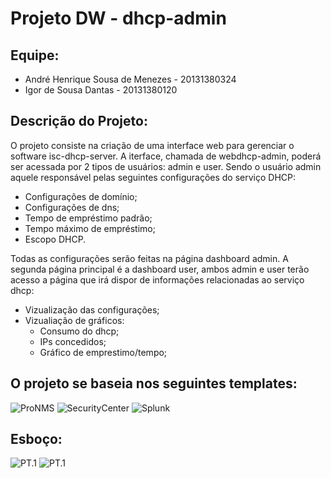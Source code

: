 # Projeto DW - dhcp-admin

## Equipe:
* André Henrique Sousa de Menezes - 20131380324
* Igor de Sousa Dantas - 20131380120

## Descrição do Projeto:

O projeto consiste na criação de uma interface web para gerenciar o software isc-dhcp-server.
A iterface, chamada de webdhcp-admin, poderá ser acessada por 2 tipos de usuários: admin e user. 
Sendo o usuário admin aquele responsável pelas seguintes configurações do serviço DHCP:
* Configurações de domínio;
* Configurações de dns;
* Tempo de empréstimo padrão;
* Tempo máximo de empréstimo;
* Escopo DHCP.

Todas as configurações serão feitas na página dashboard admin.
A segunda página principal é a dashboard user, ambos admin e user terão acesso a página que irá dispor de informações relacionadas ao serviço dhcp:
* Vizualização das configurações;
* Vizualiação de gráficos:
  - Consumo do dhcp;
  - IPs concedidos;
  - Gráfico de emprestimo/tempo;

## O projeto se baseia nos seguintes templates:
![ProNMS](http://www.pronms.com/en-us/wp-content/uploads/2013/07/Windows-DHCP-Log-Analyser-Dashboard.png)
![SecurityCenter](https://www.tenable.com/sites/drupal.dmz.tenablesecurity.com/files/images/sc-dashboards/Screen%20Shot%202014-08-14%20at%202.14.41%20PM_0.png)
![Splunk](https://cdn.apps.splunk.com/media/public/screenshots/6d690a3a-6900-11e3-b4de-005056ad5c72.png)

## Esboço:
![PT.1](resources/esboço_1.jpeg)
![PT.1](resources/esboço_2.jpeg)
